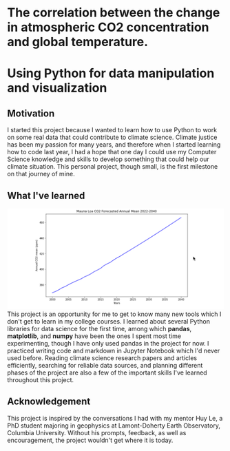 # The correlation between the change in atmospheric CO2 concentration and global temperature.
# Using Python for data manipulation and visualization

## Motivation
I started this project because I wanted to learn how to use Python to work on some real data that could contribute to climate science. Climate justice has  been my passion for many years, and therefore when I started learning how to code last year, I had a hope that one day I could use my Computer Science knowledge and skills to develop something that could help our climate situation. This personal project, though small, is the first milestone on that journey of mine.

## What I've learned
![One of the resulting graphs](figure.png)
This project is an opportunity for me to get to know many new tools which I don't get to learn in my college courses. I learned about several Python libraries for data science for the first time, among which **pandas**, **matplotlib**, and **numpy** have been the ones I spent most time experimenting, though I have only used pandas in the project for now. I practiced writing code and markdown in Jupyter Notebook which I'd never used before. Reading climate science research papers and articles efficiently, searching for reliable data sources, and planning different phases of the project are also a few of the important skills I've learned throughout this project.

## Acknowledgement
This project is inspired by the conversations I had with my mentor Huy Le, a PhD student majoring in geophysics at Lamont-Doherty Earth Observatory, Columbia University. Without his prompts, feedback, as well as encouragement, the project wouldn't get where it is today. 



